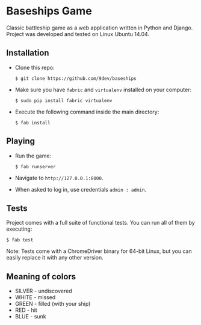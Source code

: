 # Baseships Game

Classic battleship game as a web application written in Python and Django. Project was developed and tested on Linux Ubuntu 14.04.

## Installation

- Clone this repo:

    `$ git clone https://github.com/9dev/baseships`

- Make sure you have `fabric` and `virtualenv` installed on your computer:

    `$ sudo pip install fabric virtualenv`

- Execute the following command inside the main directory:

    `$ fab install`

## Playing

- Run the game:

    `$ fab runserver`

- Navigate to `http://127.0.0.1:8000`.

- When asked to log in, use credentials `admin : admin`.

## Tests

Project comes with a full suite of functional tests. You can run all of them by executing:

`$ fab test`

Note: Tests come with a ChromeDriver binary for 64-bit Linux, but you can easily replace it with any other version.

## Meaning of colors

- SILVER - undiscovered
- WHITE - missed
- GREEN - filled (with your ship)
- RED - hit
- BLUE - sunk
